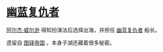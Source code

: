 # [幽蓝复仇者](../船只/幽蓝复仇者.md)

[阿尔杰·威尔逊](../人物/阿尔杰·威尔逊.md) 得知扮演法后选择出海，并担任 [幽蓝复仇者](../船只/幽蓝复仇者.md) 船长。

遗留自 [图铎帝国](../历史国家/图铎帝国.md) 。本身子湖还藏着很多秘密。
